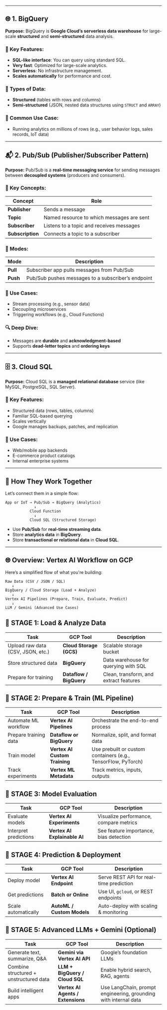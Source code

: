 
---

## 🌐 1. BigQuery

**Purpose:**
BigQuery is **Google Cloud’s serverless data warehouse** for large-scale **structured** and **semi-structured** data analysis.

### 🔹 Key Features:

* **SQL-like interface**: You can query using standard SQL.
* **Very fast**: Optimized for large-scale analytics.
* **Serverless**: No infrastructure management.
* **Scales automatically** for performance and cost.

### 🔸 Types of Data:

* **Structured** (tables with rows and columns)
* **Semi-structured** (JSON, nested data structures using `STRUCT` and `ARRAY`)

### 📌 Common Use Case:

* Running analytics on millions of rows (e.g., user behavior logs, sales records, IoT data)

---

## 📬 2. Pub/Sub (Publisher/Subscriber Pattern)

**Purpose:**
Pub/Sub is a **real-time messaging service** for sending messages between **decoupled systems** (producers and consumers).

### 🔹 Key Concepts:

| Concept          | Role                                      |
| ---------------- | ----------------------------------------- |
| **Publisher**    | Sends a message                           |
| **Topic**        | Named resource to which messages are sent |
| **Subscriber**   | Listens to a topic and receives messages  |
| **Subscription** | Connects a topic to a subscriber          |

### 🔸 Modes:

| Mode     | Description                                        |
| -------- | -------------------------------------------------- |
| **Pull** | Subscriber app pulls messages from Pub/Sub         |
| **Push** | Pub/Sub pushes messages to a subscriber’s endpoint |

### 📌 Use Cases:

* Stream processing (e.g., sensor data)
* Decoupling microservices
* Triggering workflows (e.g., Cloud Functions)

### 🔍 Deep Dive:

* Messages are **durable** and **acknowledgment-based**
* Supports **dead-letter topics** and **ordering keys**

---

## 🗄️ 3. Cloud SQL

**Purpose:**
Cloud SQL is a **managed relational database** service (like MySQL, PostgreSQL, SQL Server).

### 🔹 Key Features:

* Structured data (rows, tables, columns)
* Familiar SQL-based querying
* Scales vertically
* Google manages backups, patches, and replication

### 📌 Use Cases:

* Web/mobile app backends
* E-commerce product catalogs
* Internal enterprise systems

---

## 🧩 How They Work Together

Let’s connect them in a simple flow:

```
App or IoT → Pub/Sub → BigQuery (Analytics)
             ↓
           Cloud Function
             ↓
           Cloud SQL (Structured Storage)
```

* Use **Pub/Sub** for **real-time streaming data**.
* Store **analytics data** in **BigQuery**.
* Store **transactional or relational data** in **Cloud SQL**.

---

## 🌐 Overview: Vertex AI Workflow on GCP

Here’s a simplified flow of what you're building:

    Raw Data (CSV / JSON / SQL) 
       ↓
    BigQuery / Cloud Storage (Load + Analyze)
       ↓
    Vertex AI Pipelines (Prepare, Train, Evaluate, Predict)
       ↓
    LLM / Gemini (Advanced Use Cases)



## 🔹 STAGE 1: Load & Analyze Data

| Task                              | GCP Tool                | Description                            |
| --------------------------------- | ----------------------- | -------------------------------------- |
| Upload raw data (CSV, JSON, etc.) | **Cloud Storage (GCS)** | Scalable storage bucket                |
| Store structured data             | **BigQuery**            | Data warehouse for querying with SQL   |
| Prepare for training              | **Dataflow / BigQuery** | Clean, transform, and extract features |


## **🔹 STAGE 2: Prepare & Train (ML Pipeline)**

| Task                  | GCP Tool                      | Description                                                   |
| --------------------- | ----------------------------- | ------------------------------------------------------------- |
| Automate ML workflow  | **Vertex AI Pipelines**       | Orchestrate the end-to-end process                            |
| Prepare training data | **Dataflow or BigQuery**      | Normalize, split, and format data                             |
| Train model           | **Vertex AI Custom Training** | Use prebuilt or custom containers (e.g., TensorFlow, PyTorch) |
| Track experiments     | **Vertex ML Metadata**        | Track metrics, inputs, outputs                                |



## 🔹 STAGE 3: Model Evaluation

| Task                  | GCP Tool                     | Description                            |
| --------------------- | ---------------------------- | -------------------------------------- |
| Evaluate models       | **Vertex AI Experiments**    | Visualize performance, compare metrics |
| Interpret predictions | **Vertex AI Explainable AI** | See feature importance, bias detection |


## 🔹 STAGE 4: Prediction & Deployment

| Task                | GCP Tool                   | Description                             |
| ------------------- | -------------------------- | --------------------------------------- |
| Deploy model        | **Vertex AI Endpoint**     | Serve REST API for real-time prediction |
| Get predictions     | **Batch or Online**        | Use UI, `gcloud`, or REST endpoints     |
| Scale automatically | **AutoML / Custom Models** | Auto-deploy with scaling & monitoring   |



## 🔹 STAGE 5: Advanced LLMs + Gemini (Optional)

| Task                                   | GCP Tool                          | Description                                                     |
| -------------------------------------- | --------------------------------- | --------------------------------------------------------------- |
| Generate text, summarize, Q\&A         | **Gemini via Vertex AI API**      | Google’s foundation LLMs                                        |
| Combine structured + unstructured data | **LLM + BigQuery / Cloud SQL**    | Enable hybrid search, RAG, agents                               |
| Build intelligent apps                 | **Vertex AI Agents / Extensions** | Use LangChain, prompt engineering, grounding with internal data |



